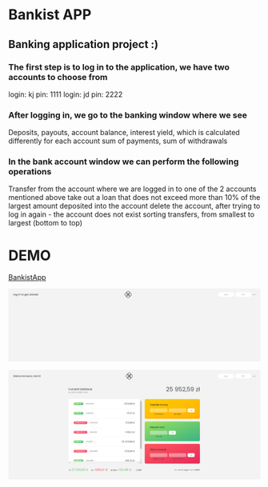 # Bankist APP

## Banking application project :) 

### The first step is to log in to the application, we have two accounts to choose from

login: kj pin: 1111
login: jd pin: 2222

### After logging in, we go to the banking window where we see

Deposits,
payouts,
account balance,
interest yield, which is calculated differently for each account
sum of payments,
sum of withdrawals

### In the bank account window we can perform the following operations

Transfer from the account where we are logged in to one of the 2 accounts mentioned above
take out a loan that does not exceed more than 10% of the largest amount deposited into the account
delete the account, after trying to log in again - the account does not exist
sorting transfers, from smallest to largest (bottom to top)

# DEMO

[BankistApp](https://kamiljustynski.github.io/Bankist-app/)

![screen](https://raw.githubusercontent.com/KamilJustynski/Bankist-app/main/login-bankistapp.png)

![screen](https://raw.githubusercontent.com/KamilJustynski/Bankist-app/main/dashboard-app.png)
